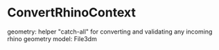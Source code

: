 # ConvertRhinoContext

geometry: helper "catch-all" for converting and validating any incoming rhino geometry
model: File3dm
